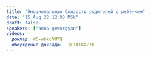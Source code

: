```yaml
---
title: "Эмоциональная близость родителей с ребёнком"
date: "15 Aug 22 12:00 MSK"
draft: false
speakers: ["anna-gevorgyan"]
videos:
  доклад: W5-wbkoVUYQ
  обсуждение доклада: _jL1AIKXZr0
---
```

